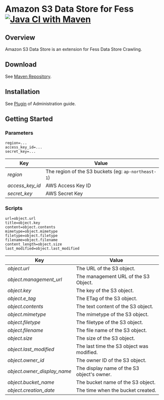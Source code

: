 Amazon S3 Data Store for Fess
[![Java CI with Maven](https://github.com/codelibs/fess-ds-s3/actions/workflows/maven.yml/badge.svg)](https://github.com/codelibs/fess-ds-s3/actions/workflows/maven.yml)
==========================

## Overview

Amazon S3 Data Store is an extension for Fess Data Store Crawling.

## Download

See [Maven Repository](http://central.maven.org/maven2/org/codelibs/fess/fess-ds-s3/).

## Installation 

See [Plugin](https://fess.codelibs.org/13.3/admin/plugin-guide.html) of Administration guide.

## Getting Started

### Parameters

```
region=...
access_key_id=...
secret_key=...
```

| Key | Value |
| --- | --- |
| *region* | The region of the S3 buckets (eg: `ap-northeast-1`) |
| *access_key_id* | AWS Access Key ID |
| *secret_key* | AWS Secret Key |

### Scripts

```
url=object.url
title=object.key
content=object.contents
mimetype=object.mimetype
filetype=object.filetype
filename=object.filename
content_length=object.size
last_modified=object.last_modified
```

| Key | Value |
| --- | --- |
| *object.url* | The URL of the S3 object. |
| *object.management_url* | The management URL of the S3 Object. |
| *object.key* | The key of the S3 object. |
| *object.e_tag* | The ETag of the S3 object. |
| *object.contents* | The text content of the S3 object. |
| *object.mimetype* | The mimetype of the S3 object. |
| *object.filetype* |  The filetype of the S3 object. |
| *object.filename* | The file name of the S3 object. |
| *object.size* | The size of the S3 object. |
| *object.last_modified* | The last time the S3 object was modified. |
| *object.owner_id* | The owner ID of the S3 object. |
| *object.owner_display_name* | The display name of the S3 object's owner. |
| *object.bucket_name* | The bucket name of the S3 object. |
| *object.creation_date* | The time when the bucket created. |

